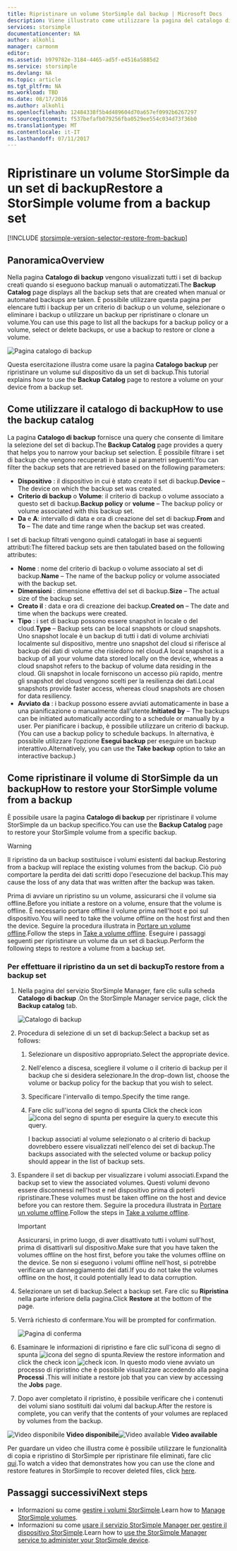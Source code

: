 ```yaml
---
title: Ripristinare un volume StorSimple dal backup | Microsoft Docs
description: Viene illustrato come utilizzare la pagina del catalogo di backup del servizio StorSimple Manager per ripristinare un volume StorSimple da un set di backup.
services: storsimple
documentationcenter: NA
author: alkohli
manager: carmonm
editor: 
ms.assetid: b979782e-3184-4465-ad5f-e4516a5885d2
ms.service: storsimple
ms.devlang: NA
ms.topic: article
ms.tgt_pltfrm: NA
ms.workload: TBD
ms.date: 08/17/2016
ms.author: alkohli
ms.openlocfilehash: 12484338f5b4d489604d70a657ef0992b6267297
ms.sourcegitcommit: f537befafb079256fba0529ee554c034d73f36b0
ms.translationtype: MT
ms.contentlocale: it-IT
ms.lasthandoff: 07/11/2017
---
```

# <a name="restore-a-storsimple-volume-from-a-backup-set"></a><span data-ttu-id="1b51a-103">Ripristinare un volume StorSimple da un set di backup</span><span class="sxs-lookup"><span data-stu-id="1b51a-103">Restore a StorSimple volume from a backup set</span></span>
[!INCLUDE [storsimple-version-selector-restore-from-backup](../../includes/storsimple-version-selector-restore-from-backup.md)]

## <a name="overview"></a><span data-ttu-id="1b51a-104">Panoramica</span><span class="sxs-lookup"><span data-stu-id="1b51a-104">Overview</span></span>
<span data-ttu-id="1b51a-105">Nella pagina **Catalogo di backup** vengono visualizzati tutti i set di backup creati quando si eseguono backup manuali o automatizzati.</span><span class="sxs-lookup"><span data-stu-id="1b51a-105">The **Backup Catalog** page displays all the backup sets that are created when manual or automated backups are taken.</span></span> <span data-ttu-id="1b51a-106">È possibile utilizzare questa pagina per elencare tutti i backup per un criterio di backup o un volume, selezionare o eliminare i backup o utilizzare un backup per ripristinare o clonare un volume.</span><span class="sxs-lookup"><span data-stu-id="1b51a-106">You can use this page to list all the backups for a backup policy or a volume, select or delete backups, or use a backup to restore or clone a volume.</span></span>

 ![Pagina catalogo di backup](./media/storsimple-restore-from-backup-set/HCS_BackupCatalog.png)

<span data-ttu-id="1b51a-108">Questa esercitazione illustra come usare la pagina **Catalogo backup** per ripristinare un volume sul dispositivo da un set di backup.</span><span class="sxs-lookup"><span data-stu-id="1b51a-108">This tutorial explains how to use the **Backup Catalog** page to restore a volume on your device from a backup set.</span></span>

## <a name="how-to-use-the-backup-catalog"></a><span data-ttu-id="1b51a-109">Come utilizzare il catalogo di backup</span><span class="sxs-lookup"><span data-stu-id="1b51a-109">How to use the backup catalog</span></span>
<span data-ttu-id="1b51a-110">La pagina **Catalogo di backup** fornisce una query che consente di limitare la selezione del set di backup.</span><span class="sxs-lookup"><span data-stu-id="1b51a-110">The **Backup Catalog** page provides a query that helps you to narrow your backup set selection.</span></span> <span data-ttu-id="1b51a-111">È possibile filtrare i set di backup che vengono recuperati in base ai parametri seguenti:</span><span class="sxs-lookup"><span data-stu-id="1b51a-111">You can filter the backup sets that are retrieved based on the following parameters:</span></span>

* <span data-ttu-id="1b51a-112">**Dispositivo** : il dispositivo in cui è stato creato il set di backup.</span><span class="sxs-lookup"><span data-stu-id="1b51a-112">**Device** – The device on which the backup set was created.</span></span>
* <span data-ttu-id="1b51a-113">**Criterio di backup** o **Volume**: il criterio di backup o volume associato a questo set di backup.</span><span class="sxs-lookup"><span data-stu-id="1b51a-113">**Backup policy** or **volume** – The backup policy or volume associated with this backup set.</span></span>
* <span data-ttu-id="1b51a-114">**Da** e **A**: intervallo di data e ora di creazione del set di backup.</span><span class="sxs-lookup"><span data-stu-id="1b51a-114">**From** and **To** – The date and time range when the backup set was created.</span></span>

<span data-ttu-id="1b51a-115">I set di backup filtrati vengono quindi catalogati in base ai seguenti attributi:</span><span class="sxs-lookup"><span data-stu-id="1b51a-115">The filtered backup sets are then tabulated based on the following attributes:</span></span>

* <span data-ttu-id="1b51a-116">**Nome** : nome del criterio di backup o volume associato al set di backup.</span><span class="sxs-lookup"><span data-stu-id="1b51a-116">**Name** – The name of the backup policy or volume associated with the backup set.</span></span>
* <span data-ttu-id="1b51a-117">**Dimensioni** : dimensione effettiva del set di backup.</span><span class="sxs-lookup"><span data-stu-id="1b51a-117">**Size** – The actual size of the backup set.</span></span>
* <span data-ttu-id="1b51a-118">**Creato il** : data e ora di creazione dei backup.</span><span class="sxs-lookup"><span data-stu-id="1b51a-118">**Created on** – The date and time when the backups were created.</span></span> 
* <span data-ttu-id="1b51a-119">**Tipo** : i set di backup possono essere snapshot in locale o del cloud.</span><span class="sxs-lookup"><span data-stu-id="1b51a-119">**Type** – Backup sets can be local snapshots or cloud snapshots.</span></span> <span data-ttu-id="1b51a-120">Uno snapshot locale è un backup di tutti i dati di volume archiviati localmente sul dispositivo, mentre uno snapshot del cloud si riferisce al backup dei dati di volume che risiedono nel cloud.</span><span class="sxs-lookup"><span data-stu-id="1b51a-120">A local snapshot is a backup of all your volume data stored locally on the device, whereas a cloud snapshot refers to the backup of volume data residing in the cloud.</span></span> <span data-ttu-id="1b51a-121">Gli snapshot in locale forniscono un accesso più rapido, mentre gli snapshot del cloud vengono scelti per la resilienza dei dati.</span><span class="sxs-lookup"><span data-stu-id="1b51a-121">Local snapshots provide faster access, whereas cloud snapshots are chosen for data resiliency.</span></span>
* <span data-ttu-id="1b51a-122">**Avviato da** : i backup possono essere avviati automaticamente in base a una pianificazione o manualmente dall'utente.</span><span class="sxs-lookup"><span data-stu-id="1b51a-122">**Initiated by** – The backups can be initiated automatically according to a schedule or manually by a user.</span></span> <span data-ttu-id="1b51a-123">Per pianificare i backup, è possibile utilizzare un criterio di backup.</span><span class="sxs-lookup"><span data-stu-id="1b51a-123">(You can use a backup policy to schedule backups.</span></span> <span data-ttu-id="1b51a-124">In alternativa, è possibile utilizzare l’opzione **Esegui backup** per eseguire un backup interattivo.</span><span class="sxs-lookup"><span data-stu-id="1b51a-124">Alternatively, you can use the **Take backup** option to take an interactive backup.)</span></span>

## <a name="how-to-restore-your-storsimple-volume-from-a-backup"></a><span data-ttu-id="1b51a-125">Come ripristinare il volume di StorSimple da un backup</span><span class="sxs-lookup"><span data-stu-id="1b51a-125">How to restore your StorSimple volume from a backup</span></span>
<span data-ttu-id="1b51a-126">È possibile usare la pagina **Catalogo di backup** per ripristinare il volume StorSimple da un backup specifico.</span><span class="sxs-lookup"><span data-stu-id="1b51a-126">You can use the **Backup Catalog** page to restore your StorSimple volume from a specific backup.</span></span> 

> [!WARNING]
> <span data-ttu-id="1b51a-127">Il ripristino da un backup sostituisce i volumi esistenti dal backup.</span><span class="sxs-lookup"><span data-stu-id="1b51a-127">Restoring from a backup will replace the existing volumes from the backup.</span></span> <span data-ttu-id="1b51a-128">Ciò può comportare la perdita dei dati scritti dopo l'esecuzione del backup.</span><span class="sxs-lookup"><span data-stu-id="1b51a-128">This may cause the loss of any data that was written after the backup was taken.</span></span>
> 
> 

<span data-ttu-id="1b51a-129">Prima di avviare un ripristino su un volume, assicurarsi che il volume sia offline.</span><span class="sxs-lookup"><span data-stu-id="1b51a-129">Before you initiate a restore on a volume, ensure that the volume is offline.</span></span> <span data-ttu-id="1b51a-130">È necessario portare offline il volume prima nell'host e poi sul dispositivo.</span><span class="sxs-lookup"><span data-stu-id="1b51a-130">You will need to take the volume offline on the host first and then the device.</span></span> <span data-ttu-id="1b51a-131">Seguire la procedura illustrata in [Portare un volume offline](storsimple-manage-volumes.md#take-a-volume-offline).</span><span class="sxs-lookup"><span data-stu-id="1b51a-131">Follow the steps in [Take a volume offline](storsimple-manage-volumes.md#take-a-volume-offline).</span></span> <span data-ttu-id="1b51a-132">Eseguire i passaggi seguenti per ripristinare un volume da un set di backup.</span><span class="sxs-lookup"><span data-stu-id="1b51a-132">Perform the following steps to restore a volume from a backup set.</span></span>

### <a name="to-restore-from-a-backup-set"></a><span data-ttu-id="1b51a-133">Per effettuare il ripristino da un set di backup</span><span class="sxs-lookup"><span data-stu-id="1b51a-133">To restore from a backup set</span></span>
1. <span data-ttu-id="1b51a-134">Nella pagina del servizio StorSimple Manager, fare clic sulla scheda **Catalogo di backup** .</span><span class="sxs-lookup"><span data-stu-id="1b51a-134">On the StorSimple Manager service page, click the **Backup catalog** tab.</span></span>
   
    ![Catalogo di backup](./media/storsimple-restore-from-backup-set/HCS_Restore.png)
2. <span data-ttu-id="1b51a-136">Procedura di selezione di un set di backup:</span><span class="sxs-lookup"><span data-stu-id="1b51a-136">Select a backup set as follows:</span></span>
   
   1. <span data-ttu-id="1b51a-137">Selezionare un dispositivo appropriato.</span><span class="sxs-lookup"><span data-stu-id="1b51a-137">Select the appropriate device.</span></span>
   2. <span data-ttu-id="1b51a-138">Nell'elenco a discesa, scegliere il volume o il criterio di backup per il backup che si desidera selezionare.</span><span class="sxs-lookup"><span data-stu-id="1b51a-138">In the drop-down list, choose the volume or backup policy for the backup that you wish to select.</span></span>
   3. <span data-ttu-id="1b51a-139">Specificare l'intervallo di tempo.</span><span class="sxs-lookup"><span data-stu-id="1b51a-139">Specify the time range.</span></span>
   4. <span data-ttu-id="1b51a-140">Fare clic sull'icona del segno di spunta </span><span class="sxs-lookup"><span data-stu-id="1b51a-140">Click the check icon</span></span> ![icona del segno di spunta](./media/storsimple-restore-from-backup-set/HCS_CheckIcon.png) <span data-ttu-id="1b51a-142">per eseguire la query.</span><span class="sxs-lookup"><span data-stu-id="1b51a-142">to execute this query.</span></span>
      
      <span data-ttu-id="1b51a-143">I backup associati al volume selezionato o al criterio di backup dovrebbero essere visualizzati nell'elenco dei set di backup.</span><span class="sxs-lookup"><span data-stu-id="1b51a-143">The backups associated with the selected volume or backup policy should appear in the list of backup sets.</span></span>
3. <span data-ttu-id="1b51a-144">Espandere il set di backup per visualizzare i volumi associati.</span><span class="sxs-lookup"><span data-stu-id="1b51a-144">Expand the backup set to view the associated volumes.</span></span> <span data-ttu-id="1b51a-145">Questi volumi devono essere disconnessi nell'host e nel dispositivo prima di poterli ripristinare.</span><span class="sxs-lookup"><span data-stu-id="1b51a-145">These volumes must be taken offline on the host and device before you can restore them.</span></span> <span data-ttu-id="1b51a-146">Seguire la procedura illustrata in [Portare un volume offline](storsimple-manage-volumes.md#take-a-volume-offline).</span><span class="sxs-lookup"><span data-stu-id="1b51a-146">Follow the steps in [Take a volume offline](storsimple-manage-volumes.md#take-a-volume-offline).</span></span>
   
   > [!IMPORTANT]
   > <span data-ttu-id="1b51a-147">Assicurarsi, in primo luogo, di aver disattivato tutti i volumi sull'host, prima di disattivarli sul dispositivo.</span><span class="sxs-lookup"><span data-stu-id="1b51a-147">Make sure that you have taken the volumes offline on the host first, before you take the volumes offline on the device.</span></span> <span data-ttu-id="1b51a-148">Se non si eseguono i volumi offline nell'host, si potrebbe verificare un danneggiamento dei dati.</span><span class="sxs-lookup"><span data-stu-id="1b51a-148">If you do not take the volumes offline on the host, it could potentially lead to data corruption.</span></span>
   > 
   > 
4. <span data-ttu-id="1b51a-149">Selezionare un set di backup.</span><span class="sxs-lookup"><span data-stu-id="1b51a-149">Select a backup set.</span></span> <span data-ttu-id="1b51a-150">Fare clic su **Ripristina** nella parte inferiore della pagina.</span><span class="sxs-lookup"><span data-stu-id="1b51a-150">Click **Restore** at the bottom of the page.</span></span>
5. <span data-ttu-id="1b51a-151">Verrà richiesto di confermare.</span><span class="sxs-lookup"><span data-stu-id="1b51a-151">You will be prompted for confirmation.</span></span> 
   
    ![Pagina di conferma](./media/storsimple-restore-from-backup-set/HCS_ConfirmRestore.png)
6. <span data-ttu-id="1b51a-153">Esaminare le informazioni di ripristino e fare clic sull'icona di segno di spunta ![icona del segno di spunta](./media/storsimple-restore-from-backup-set/HCS_CheckIcon.png).</span><span class="sxs-lookup"><span data-stu-id="1b51a-153">Review the restore information and click the check icon ![check icon](./media/storsimple-restore-from-backup-set/HCS_CheckIcon.png).</span></span> <span data-ttu-id="1b51a-154">In questo modo viene avviato un processo di ripristino che è possibile visualizzare accedendo alla pagina **Processi** .</span><span class="sxs-lookup"><span data-stu-id="1b51a-154">This will initiate a restore job that you can view by accessing the **Jobs** page.</span></span> 
7. <span data-ttu-id="1b51a-155">Dopo aver completato il ripristino, è possibile verificare che i contenuti dei volumi siano sostituiti dai volumi dal backup.</span><span class="sxs-lookup"><span data-stu-id="1b51a-155">After the restore is complete, you can verify that the contents of your volumes are replaced by volumes from the backup.</span></span>

<span data-ttu-id="1b51a-156">![Video disponibile](./media/storsimple-restore-from-backup-set/Video_icon.png) **Video disponibile**</span><span class="sxs-lookup"><span data-stu-id="1b51a-156">![Video available](./media/storsimple-restore-from-backup-set/Video_icon.png) **Video available**</span></span>

<span data-ttu-id="1b51a-157">Per guardare un video che illustra come è possibile utilizzare le funzionalità di copia e ripristino di StorSimple per ripristinare file eliminati, fare clic [qui](https://azure.microsoft.com/documentation/videos/storsimple-recover-deleted-files-with-storsimple/).</span><span class="sxs-lookup"><span data-stu-id="1b51a-157">To watch a video that demonstrates how you can use the clone and restore features in StorSimple to recover deleted files, click [here](https://azure.microsoft.com/documentation/videos/storsimple-recover-deleted-files-with-storsimple/).</span></span>

## <a name="next-steps"></a><span data-ttu-id="1b51a-158">Passaggi successivi</span><span class="sxs-lookup"><span data-stu-id="1b51a-158">Next steps</span></span>
* <span data-ttu-id="1b51a-159">Informazioni su come [gestire i volumi StorSimple](storsimple-manage-volumes.md).</span><span class="sxs-lookup"><span data-stu-id="1b51a-159">Learn how to [Manage StorSimple volumes](storsimple-manage-volumes.md).</span></span>
* <span data-ttu-id="1b51a-160">Informazioni su come [usare il servizio StorSimple Manager per gestire il dispositivo StorSimple](storsimple-manager-service-administration.md).</span><span class="sxs-lookup"><span data-stu-id="1b51a-160">Learn how to [use the StorSimple Manager service to administer your StorSimple device](storsimple-manager-service-administration.md).</span></span>

